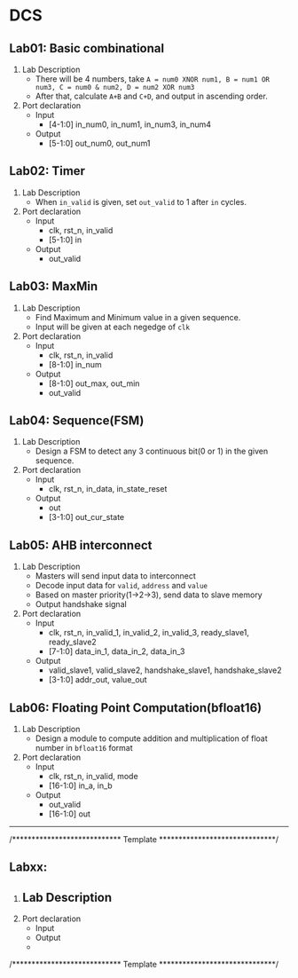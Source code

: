 # DCS
## Lab01: Basic combinational
1. Lab Description
   - There will be 4 numbers, take `A = num0 XNOR num1, B = num1 OR num3, C = num0 & num2, D = num2 XOR num3`
   - After that, calculate `A+B` and `C+D`, and output in ascending order.
2. Port declaration
   - Input
     - [4-1:0] in_num0, in_num1, in_num3, in_num4
   - Output
     - [5-1:0] out_num0, out_num1
## Lab02: Timer
1. Lab Description
   - When `in_valid` is given, set `out_valid` to 1 after `in` cycles.
2. Port declaration
   - Input
     - clk, rst_n, in_valid
     - [5-1:0] in
   - Output
     - out_valid
## Lab03: MaxMin
1. Lab Description
   - Find Maximum and Minimum value in a given sequence.
   - Input will be given at each negedge of `clk`
2. Port declaration
   - Input
     - clk, rst_n, in_valid
     - [8-1:0] in_num
   - Output
     - [8-1:0] out_max, out_min
     - out_valid
## Lab04: Sequence(FSM)
1. Lab Description
   - Design a FSM to detect any 3 continuous bit(0 or 1) in the given sequence.
2. Port declaration
   - Input
     - clk, rst_n, in_data, in_state_reset
   - Output
     - out
     - [3-1:0] out_cur_state
## Lab05: AHB interconnect
1. Lab Description
   - Masters will send input data to interconnect
   - Decode input data for `valid`, `address` and `value`
   - Based on master priority(1->2->3), send data to slave memory
   - Output handshake signal
2. Port declaration
   - Input
     - clk, rst_n, in_valid_1, in_valid_2, in_valid_3, ready_slave1, ready_slave2
     - [7-1:0] data_in_1, data_in_2, data_in_3
   - Output
     - valid_slave1, valid_slave2, handshake_slave1, handshake_slave2
     - [3-1:0] addr_out, value_out
## Lab06: Floating Point Computation(bfloat16)
1. Lab Description
   - Design a module to compute addition and multiplication of float number in `bfloat16` format
2. Port declaration
   - Input
     - clk, rst_n, in_valid, mode
     - [16-1:0] in_a, in_b
   - Output
     - out_valid
     - [16-1:0] out
---
/**************************** Template ******************************/
## Labxx: 
1. Lab Description
   - 
2. Port declaration
   - Input
   - Output
   - 
/**************************** Template ******************************/
